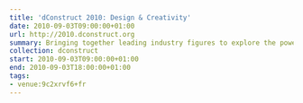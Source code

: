 ```yaml
---
title: 'dConstruct 2010: Design & Creativity'
date: 2010-09-03T09:00:00+01:00
url: http://2010.dconstruct.org
summary: Bringing together leading industry figures to explore the power of design thinking and show how we can all become just a little bit more creative.
collection: dconstruct
start: 2010-09-03T09:00:00+01:00
end: 2010-09-03T18:00:00+01:00
tags:
- venue:9c2xrvf6+fr
---
```


